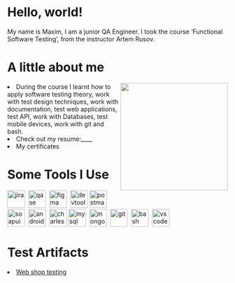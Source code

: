 # Hello, world!



 My name is Maxim, I am a junior QA Engineer. I took the course ‘Functional Software Testing’, from the instructor Artem Rusov.

# A little about me 
 <img align="right" src=https://i.gifer.com/2Jf.gif height="245" data-canonical-src="https://i.pinimg.com/originals/d2/12/ce/d212ce4c95954faf7427fbe941a554f8.gif" style="max-width: 100%; display: inline-block;" data-target="animated-image.originalImage">
 
 <li align="left"> During the course I learnt how to apply software testing theory, work with test design techniques, work with documentation, test web applications, test API, work with Databases, test mobile devices, work with git and bash.
 </li>
 <li> Check out my resume:____ </li>
 <li> My certificates  </li>

 

# Some Tools I Use
<div>
 <img src="https://cdn.jsdelivr.net/gh/devicons/devicon/icons/jira/jira-original.svg" title="jira" alt="jira" width="40" height="40"/>&nbsp
 <img src="https://media.licdn.com/dms/image/v2/D4D0BAQHe8aNTUPt3TA/company-logo_200_200/company-logo_200_200/0/1689265711152/qaseio_logo?e=1748476800&v=beta&t=xggX_SzM_bo2TrbyKFFpFNjpo728HDXmNhJXg7nbz6Q" title="qase" alt="qase" width="40" height="40"/>&nbsp 
 <img src="https://cdn.jsdelivr.net/gh/devicons/devicon/icons/figma/figma-original.svg" title="figma" alt="figma" width="40" height="40"/>&nbsp
 <img src="https://d33wubrfki0l68.cloudfront.net/38b5c953a4667366685d55db55d057c86db1fc54/a0fdc/static/acae6b24d940347661ca901ea07f47c1/chrome-dev-logo-icon.png" title="devtools" alt="devtools" width="40" height="40"/>
  <img src="https://media2.dev.to/dynamic/image/width=320,height=320,fit=cover,gravity=auto,format=auto/https%3A%2F%2Fdev-to-uploads.s3.amazonaws.com%2Fuploads%2Forganization%2Fprofile_image%2F5035%2F6b8f298c-c09b-48a5-9f70-a811376e63af.png" title="postman" alt="postman" width="40" height="40"/>&nbsp
  <img src="https://static0.smartbear.co/smartbearbrand/media/images/home/soapui-icon.svg" title="soapui" alt="soapui" width="40" height="40"/>&nbsp
  <img src="https://cdn.jsdelivr.net/gh/devicons/devicon/icons/androidstudio/androidstudio-original.svg" title="android-studio" alt="android-studio" width="40" height="40"/>&nbsp
  <img src="https://scontent-waw2-2.xx.fbcdn.net/v/t39.30808-1/305302061_403605168551092_2881103137764292271_n.png?stp=dst-png_s200x200&_nc_cat=105&ccb=1-7&_nc_sid=f907e8&_nc_ohc=Thg_2j7QQmoQ7kNvgHWPjNJ&_nc_oc=AdjFQpSjkN82e4ezUHKu_CaN4-MfLJzEuMF85fj5zChfveCyN_uu0gGsuTGtcS08kdM&_nc_zt=24&_nc_ht=scontent-waw2-2.xx&_nc_gid=AF8m_y-KigPqZr8O26ldx1T&oh=00_AYDl2-FMp4mp3qBjfdVH_ey9PKN6QvHwaSJ0xSvNipyNKg&oe=67C65581" title="charles-proxy" alt="charles-proxy" width="40" height="40"/>
  <img src="https://cdn.jsdelivr.net/gh/devicons/devicon/icons/mysql/mysql-original.svg" title="mysql" alt="mysql" width="40" height="40"/>&nbsp
  <img src="https://dbeaver.io/wp-content/uploads/2015/09/beaver-head.png" title="DBeaver" alt="mongodb" width="40" height="40"/>&nbsp
  <img src="https://cdn.jsdelivr.net/gh/devicons/devicon/icons/git/git-original.svg" title="git" alt="git" width="40" height="40"/>&nbsp
  <img src="https://upload.wikimedia.org/wikipedia/commons/thumb/4/4b/Bash_Logo_Colored.svg/1024px-Bash_Logo_Colored.svg.png?20180723054350" title="bash" alt="bash" width="40" height="40"/>&nbsp
  <img src="https://cdn.jsdelivr.net/gh/devicons/devicon/icons/vscode/vscode-original.svg" title="vscode" alt="vscode" width="40" height="40"/>&nbsp
</div>


# Test Artifacts
<li>
<a href="https://github.com/LitvinMaksim/Web_shop_testing" >Web shop testing</a>
</li>
